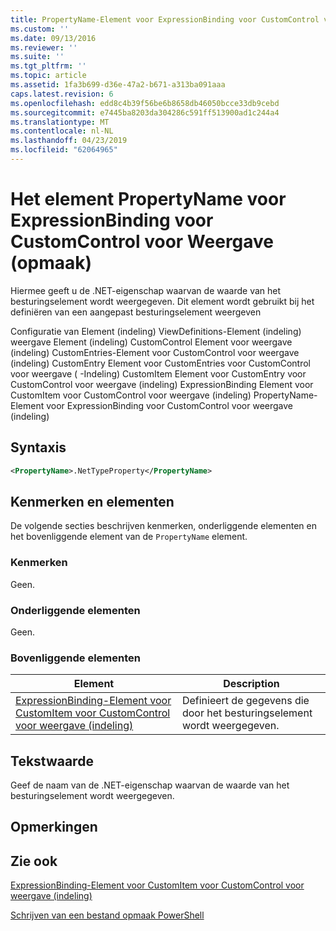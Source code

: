 ```yaml
---
title: PropertyName-Element voor ExpressionBinding voor CustomControl voor weergave (indeling) | Microsoft Docs
ms.custom: ''
ms.date: 09/13/2016
ms.reviewer: ''
ms.suite: ''
ms.tgt_pltfrm: ''
ms.topic: article
ms.assetid: 1fa3b699-d36e-47a2-b671-a313ba091aaa
caps.latest.revision: 6
ms.openlocfilehash: edd8c4b39f56be6b8658db46050bcce33db9cebd
ms.sourcegitcommit: e7445ba8203da304286c591ff513900ad1c244a4
ms.translationtype: MT
ms.contentlocale: nl-NL
ms.lasthandoff: 04/23/2019
ms.locfileid: "62064965"
---
```

# <a name="propertyname-element-for-expressionbinding-for-customcontrol-for-view-format"></a>Het element PropertyName voor ExpressionBinding voor CustomControl voor Weergave (opmaak)

Hiermee geeft u de .NET-eigenschap waarvan de waarde van het besturingselement wordt weergegeven. Dit element wordt gebruikt bij het definiëren van een aangepast besturingselement weergeven

Configuratie van Element (indeling) ViewDefinitions-Element (indeling) weergave Element (indeling) CustomControl Element voor weergave (indeling) CustomEntries-Element voor CustomControl voor weergave (indeling) CustomEntry Element voor CustomEntries voor CustomControl voor weergave ( -Indeling) CustomItem Element voor CustomEntry voor CustomControl voor weergave (indeling) ExpressionBinding Element voor CustomItem voor CustomControl voor weergave (indeling) PropertyName-Element voor ExpressionBinding voor CustomControl voor weergave (indeling)

## <a name="syntax"></a>Syntaxis

```xml
<PropertyName>.NetTypeProperty</PropertyName>
```

## <a name="attributes-and-elements"></a>Kenmerken en elementen

De volgende secties beschrijven kenmerken, onderliggende elementen en het bovenliggende element van de `PropertyName` element.

### <a name="attributes"></a>Kenmerken

Geen.

### <a name="child-elements"></a>Onderliggende elementen

Geen.

### <a name="parent-elements"></a>Bovenliggende elementen

|Element|Description|
|-------------|-----------------|
|[ExpressionBinding-Element voor CustomItem voor CustomControl voor weergave (indeling)](./expressionbinding-element-for-customitem-for-customcontrol-for-view-format.md)|Definieert de gegevens die door het besturingselement wordt weergegeven.|

## <a name="text-value"></a>Tekstwaarde

Geef de naam van de .NET-eigenschap waarvan de waarde van het besturingselement wordt weergegeven.

## <a name="remarks"></a>Opmerkingen

## <a name="see-also"></a>Zie ook

[ExpressionBinding-Element voor CustomItem voor CustomControl voor weergave (indeling)](./expressionbinding-element-for-customitem-for-customcontrol-for-view-format.md)

[Schrijven van een bestand opmaak PowerShell](./writing-a-powershell-formatting-file.md)
